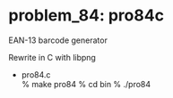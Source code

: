 problem_84: pro84c
===============

EAN-13 barcode generator  

Rewrite in C with libpng
- pro84.c  
% make pro84
% cd bin
% ./pro84  
 
